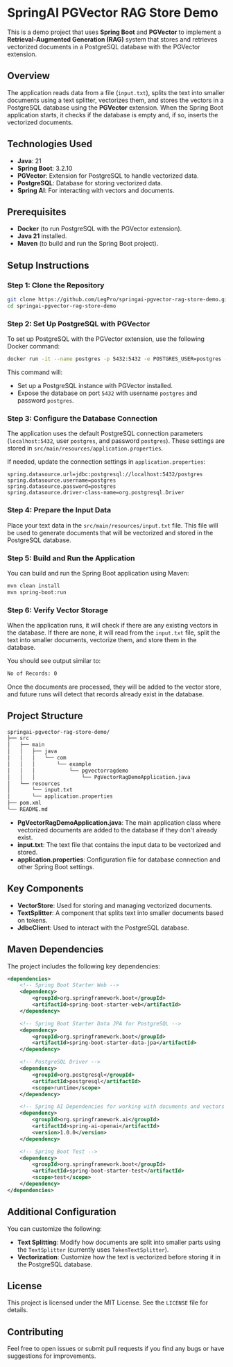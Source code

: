 
# SpringAI PGVector RAG Store Demo

This is a demo project that uses **Spring Boot** and **PGVector** to implement a **Retrieval-Augmented Generation (RAG)** system that stores and retrieves vectorized documents in a PostgreSQL database with the PGVector extension.

## Overview

The application reads data from a file (`input.txt`), splits the text into smaller documents using a text splitter, vectorizes them, and stores the vectors in a PostgreSQL database using the **PGVector** extension. When the Spring Boot application starts, it checks if the database is empty and, if so, inserts the vectorized documents.

## Technologies Used

- **Java**: 21
- **Spring Boot**: 3.2.10
- **PGVector**: Extension for PostgreSQL to handle vectorized data.
- **PostgreSQL**: Database for storing vectorized data.
- **Spring AI**: For interacting with vectors and documents.

## Prerequisites

- **Docker** (to run PostgreSQL with the PGVector extension).
- **Java 21** installed.
- **Maven** (to build and run the Spring Boot project).

## Setup Instructions

### Step 1: Clone the Repository

```bash
git clone https://github.com/LegPro/springai-pgvector-rag-store-demo.git
cd springai-pgvector-rag-store-demo
```

### Step 2: Set Up PostgreSQL with PGVector

To set up PostgreSQL with the PGVector extension, use the following Docker command:

```bash
docker run -it --name postgres -p 5432:5432 -e POSTGRES_USER=postgres -e POSTGRES_PASSWORD=postgres pgvector/pgvector:0.7.4-pg16
```

This command will:

- Set up a PostgreSQL instance with PGVector installed.
- Expose the database on port `5432` with username `postgres` and password `postgres`.

### Step 3: Configure the Database Connection

The application uses the default PostgreSQL connection parameters (`localhost:5432`, user `postgres`, and password `postgres`). These settings are stored in `src/main/resources/application.properties`.

If needed, update the connection settings in `application.properties`:

```properties
spring.datasource.url=jdbc:postgresql://localhost:5432/postgres
spring.datasource.username=postgres
spring.datasource.password=postgres
spring.datasource.driver-class-name=org.postgresql.Driver
```

### Step 4: Prepare the Input Data

Place your text data in the `src/main/resources/input.txt` file. This file will be used to generate documents that will be vectorized and stored in the PostgreSQL database.

### Step 5: Build and Run the Application

You can build and run the Spring Boot application using Maven:

```bash
mvn clean install
mvn spring-boot:run
```

### Step 6: Verify Vector Storage

When the application runs, it will check if there are any existing vectors in the database. If there are none, it will read from the `input.txt` file, split the text into smaller documents, vectorize them, and store them in the database.

You should see output similar to:

```bash
No of Records: 0
```

Once the documents are processed, they will be added to the vector store, and future runs will detect that records already exist in the database.

## Project Structure

```bash
springai-pgvector-rag-store-demo/
├── src
│   ├── main
│   │   ├── java
│   │   │   └── com
│   │   │       └── example
│   │   │           └── pgvectorragdemo
│   │   │               └── PgVectorRagDemoApplication.java
│   └── resources
│       └── input.txt
│       └── application.properties
├── pom.xml
└── README.md
```

- **PgVectorRagDemoApplication.java**: The main application class where vectorized documents are added to the database if they don't already exist.
- **input.txt**: The text file that contains the input data to be vectorized and stored.
- **application.properties**: Configuration file for database connection and other Spring Boot settings.

## Key Components

- **VectorStore**: Used for storing and managing vectorized documents.
- **TextSplitter**: A component that splits text into smaller documents based on tokens.
- **JdbcClient**: Used to interact with the PostgreSQL database.

## Maven Dependencies

The project includes the following key dependencies:

```xml
<dependencies>
    <!-- Spring Boot Starter Web -->
    <dependency>
        <groupId>org.springframework.boot</groupId>
        <artifactId>spring-boot-starter-web</artifactId>
    </dependency>

    <!-- Spring Boot Starter Data JPA for PostgreSQL -->
    <dependency>
        <groupId>org.springframework.boot</groupId>
        <artifactId>spring-boot-starter-data-jpa</artifactId>
    </dependency>

    <!-- PostgreSQL Driver -->
    <dependency>
        <groupId>org.postgresql</groupId>
        <artifactId>postgresql</artifactId>
        <scope>runtime</scope>
    </dependency>

    <!-- Spring AI Dependencies for working with documents and vectors -->
    <dependency>
        <groupId>org.springframework.ai</groupId>
        <artifactId>spring-ai-openai</artifactId>
        <version>1.0.0</version>
    </dependency>

    <!-- Spring Boot Test -->
    <dependency>
        <groupId>org.springframework.boot</groupId>
        <artifactId>spring-boot-starter-test</artifactId>
        <scope>test</scope>
    </dependency>
</dependencies>
```

## Additional Configuration

You can customize the following:

- **Text Splitting**: Modify how documents are split into smaller parts using the `TextSplitter` (currently uses `TokenTextSplitter`).
- **Vectorization**: Customize how the text is vectorized before storing it in the PostgreSQL database.

## License

This project is licensed under the MIT License. See the `LICENSE` file for details.

## Contributing

Feel free to open issues or submit pull requests if you find any bugs or have suggestions for improvements.

